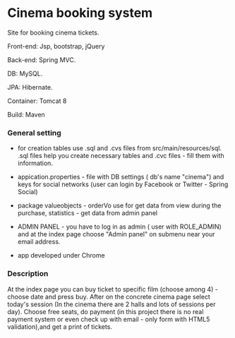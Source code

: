 # Cinema booking system

Site for booking cinema tickets.

Front-end: Jsp, bootstrap, jQuery

Back-end: Spring MVC.

DB: MySQL.

JPA: Hibernate.

Container: Tomcat 8

Build: Maven

### General setting

* for creation tables use .sql and .cvs files from   src/main/resources/sql.
  .sql files help you create necessary tables and .cvc files - fill them with information.

* appication.properties - file with DB settings ( db's name "cinema") and keys for social networks
  (user can login by Facebook or Twitter - Spring Social)
 
* package valueobjects - orderVo use for get data from view during the purchase, statistics - get data from admin panel
* ADMIN PANEL - you have to log in as admin ( user with ROLE_ADMIN) and at the index page choose "Admin panel" on submenu near your email address.
* app developed under Chrome 

### Description 
 
At the index page you can buy ticket to specific film (choose among 4) - choose date  and press buy. 
After on the concrete cinema page select today's session (In the cinema there are 2 halls and lots of sessions per day).
Choose free seats, do payment (in this project there is no real payment system or even check up with email - only form with HTML5 validation),and  get a print of tickets.

